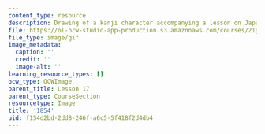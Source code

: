 ```yaml
---
content_type: resource
description: Drawing of a kanji character accompanying a lesson on Japanese.
file: https://ol-ocw-studio-app-production.s3.amazonaws.com/courses/21g-504-japanese-iv-spring-2009/f154d2bd2dd8246fa6c55f418f2d4db4_1854.gif
file_type: image/gif
image_metadata:
  caption: ''
  credit: ''
  image-alt: ''
learning_resource_types: []
ocw_type: OCWImage
parent_title: Lesson 17
parent_type: CourseSection
resourcetype: Image
title: '1854'
uid: f154d2bd-2dd8-246f-a6c5-5f418f2d4db4
---
```

